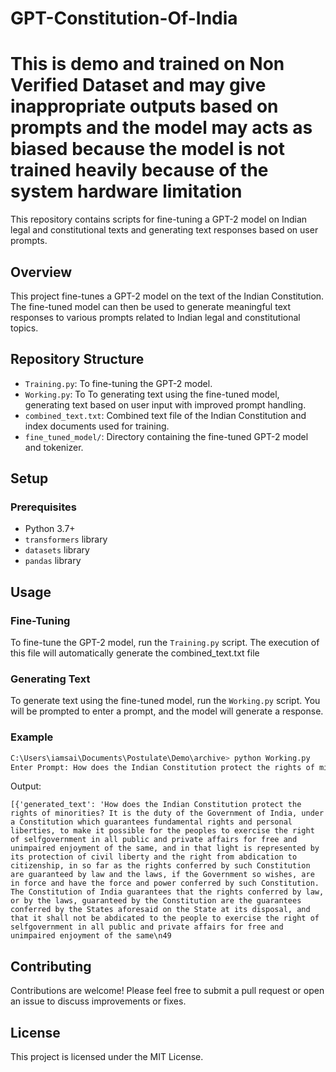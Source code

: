 # GPT-Constitution-Of-India
# This is demo and trained on Non Verified Dataset and may give inappropriate outputs based on prompts and the model may acts as biased because the model is not trained heavily because of the system hardware limitation

This repository contains scripts for fine-tuning a GPT-2 model on Indian legal and constitutional texts and generating text responses based on user prompts.

## Overview

This project fine-tunes a GPT-2 model on the text of the Indian Constitution. The fine-tuned model can then be used to generate meaningful text responses to various prompts related to Indian legal and constitutional topics.

## Repository Structure

- `Training.py`: To fine-tuning the GPT-2 model.
- `Working.py`: To To generating text using the fine-tuned model, generating text based on user input with improved prompt handling.
- `combined_text.txt`: Combined text file of the Indian Constitution and index documents used for training.
- `fine_tuned_model/`: Directory containing the fine-tuned GPT-2 model and tokenizer.

## Setup

### Prerequisites

- Python 3.7+
- `transformers` library
- `datasets` library
- `pandas` library

## Usage

### Fine-Tuning

To fine-tune the GPT-2 model, run the `Training.py` script. The execution of this file will automatically generate the combined_text.txt file

### Generating Text

To generate text using the fine-tuned model, run the `Working.py` script. You will be prompted to enter a prompt, and the model will generate a response.

### Example

```sh
C:\Users\iamsai\Documents\Postulate\Demo\archive> python Working.py
Enter Prompt: How does the Indian Constitution protect the rights of minorities?
```

Output:
```
[{'generated_text': 'How does the Indian Constitution protect the rights of minorities? It is the duty of the Government of India, under a Constitution which guarantees fundamental rights and personal liberties, to make it possible for the peoples to exercise the right of selfgovernment in all public and private affairs for free and unimpaired enjoyment of the same, and in that light is represented by its protection of civil liberty and the right from abdication to citizenship, in so far as the rights conferred by such Constitution are guaranteed by law and the laws, if the Government so wishes, are in force and have the force and power conferred by such Constitution. The Constitution of India guarantees that the rights conferred by law, or by the laws, guaranteed by the Constitution are the guarantees conferred by the States aforesaid on the State at its disposal, and that it shall not be abdicated to the people to exercise the right of selfgovernment in all public and private affairs for free and unimpaired enjoyment of the same\n49
```

## Contributing

Contributions are welcome! Please feel free to submit a pull request or open an issue to discuss improvements or fixes.

## License

This project is licensed under the MIT License.
